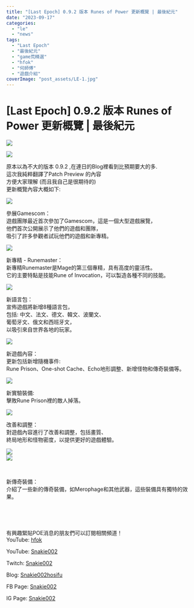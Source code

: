 ```yaml
---
title: "[Last Epoch] 0.9.2 版本 Runes of Power 更新概覽 | 最後紀元"
date: "2023-09-17"
categories: 
  - "le"
  - "news"
tags: 
  - "Last Epoch"
  - "最後紀元"
  - "game荒精選"
  - "hfok"
  - "何師傅"
  - "遊戲介紹"
coverImage: "post_assets/LE-1.jpg"
---
```


# \[Last Epoch\] 0.9.2 版本 Runes of Power 更新概覽 | 最後紀元

  
![](post_assets/LE-1-1024x576.jpg)  

  
![](post_assets/1-11-1024x575.png)  

  
原本以為不大的版本 0.9.2 ,在連日的Blog裡看到比預期要大的多.  
這次我純粹翻譯了Patch Preview 的內容  
方便大家理解 (而且我自己是很期待的)  
更新概覽內容大概如下:  

  
![](post_assets/2-11-1024x575.png)  

  
參展Gamescom：  
遊戲團隊最近首次參加了Gamescom，這是一個大型遊戲展覽，  
他們首次公開展示了他們的遊戲和團隊，  
吸引了許多參觀者試玩他們的遊戲和新專精。  

  
![](post_assets/3-11-1024x575.png)  

  
新專精 - Runemaster：  
新專精Runemaster是Mage的第三個專精，具有高度的靈活性。  
它的主要特點是技能Rune of Invocation，可以製造各種不同的技能。  

  
![](post_assets/4-13-1024x575.png)  

  
新語言包：  
宣佈遊戲將新增8種語言包，  
包括: 中文、法文、德文、韓文、波蘭文、  
葡萄牙文、俄文和西班牙文，  
以吸引來自世界各地的玩家。  

  
![](post_assets/5-1-3-1024x575.png)  

  
新遊戲內容：  
更新包括新增隨機事件:  
Rune Prison、One-shot Cache、Echo地形調整、新增怪物和傳奇裝備等。  

  
![](post_assets/5-2-4-1024x575.png)  

  
新實驗裝備:  
擊敗Rune Prison裡的敵人掉落。  

  
![](post_assets/6-10-1024x575.png)  

  
改善和調整：  
對遊戲內容進行了改善和調整，包括畫質、  
終局地形和怪物密度，以提供更好的遊戲體驗。  

  
![](post_assets/7-1-1-1024x575.png)  
![](post_assets/7-2-1024x575.png)  

  
   

  
新傳奇裝備：  
介紹了一些新的傳奇裝備，如Merophage和其他武器，這些裝備具有獨特的效果。  

  
   

  
   

  
有興趣緊貼POE消息的朋友們可以訂閱相關頻道！  
YouTube: [hfok](https://www.youtube.com/channel/UC2m4uqcEr8pIxkO6odaDHjw/)  

  
  

  
  
YouTube: [Snakie002](https://www.youtube.com/c/Snakie002/)  

  
Twitch: [Snakie002](https://www.twitch.tv/snakie002/)  

  
Blog: [Snakie002hosifu](https://snakie002hosifu.blog/)  

  
FB Page: [Snakie002](https://www.facebook.com/Snakie002/)  

  
IG Page: [Snakie002](https://www.instagram.com/snakie002/)
